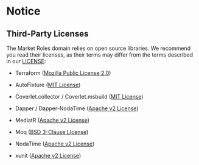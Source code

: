 # Notice

## Third-Party Licenses

The Market Roles domain relies on open source libraries.
We recommend you read their licenses, as their terms may differ from the terms described in our [LICENSE](https://github.com/Energinet-DataHub/geh-market-roles/blob/main/LICENSE):

- Terraform ([Mozilla Public License 2.0](https://github.com/hashicorp/terraform/blob/main/LICENSE))

- AutoFixture ([MIT License](https://github.com/bw2/ConfigArgParse/blob/master/LICENSE))

- Coverlet.collector / Coverlet.msbuild ([MIT License](https://github.com/bw2/ConfigArgParse/blob/master/LICENSE))

- Dapper / Dapper-NodaTime ([Apache v2 License](https://github.com/Energinet-DataHub/geh-market-roles/blob/main/LICENSE))

- MediatR ([Apache v2 License](https://github.com/Energinet-DataHub/geh-market-roles/blob/main/LICENSE))

- Moq ([BSD 3-Clause LIcense](https://raw.githubusercontent.com/moq/moq4/master/License.txt))

- NodaTime ([Apache v2 License](https://github.com/Energinet-DataHub/geh-market-roles/blob/main/LICENSE))

- xunit ([Apache v2 License](https://github.com/Energinet-DataHub/geh-market-roles/blob/main/LICENSE))
